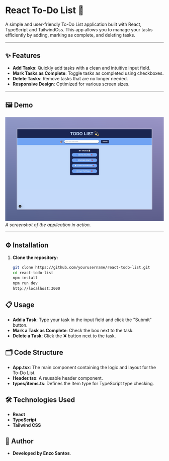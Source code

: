 # React To-Do List 🚀

A simple and user-friendly To-Do List application built with React, TypeScript and TailwindCss. This app allows you to manage your tasks efficiently by adding, marking as complete, and deleting tasks.

---

## ✨ Features
- **Add Tasks**: Quickly add tasks with a clean and intuitive input field.
- **Mark Tasks as Complete**: Toggle tasks as completed using checkboxes.
- **Delete Tasks**: Remove tasks that are no longer needed.
- **Responsive Design**: Optimized for various screen sizes.

---

## 🖼️ Demo
![React To-Do List Screenshot](src/image.png)  
*A screenshot of the application in action.*

---

## ⚙️ Installation

1. **Clone the repository:**
   ```bash
   git clone https://github.com/yourusername/react-todo-list.git
   cd react-todo-list
   npm install
   npm run dev
   http://localhost:3000

## 📋 Usage
- **Add a Task**: Type your task in the input field and click the "Submit" button.
- **Mark a Task as Complete**: Check the box next to the task.
- **Delete a Task**: Click the ❌ button next to the task.

## 🗂️ Code Structure
- **App.tsx**: The main component containing the logic and layout for the To-Do List.
- **Header.tsx**: A reusable header component.
- **types/items.ts**: Defines the Item type for TypeScript type checking.

## 🛠️ Technologies Used
- **React**
- **TypeScript**
- **Tailwind CSS**

## 👤 Author
- **Developed by Enzo Santos**.

   
